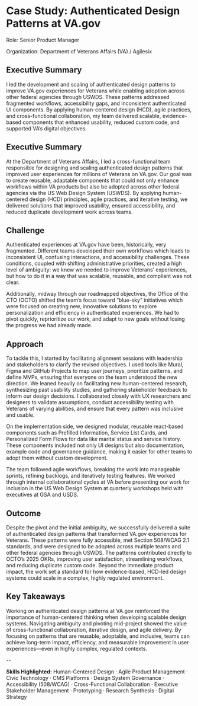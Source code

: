 # Case Study: Authenticated Design Patterns at VA.gov

Role: Senior Product Manager

Organization: Department of Veterans Affairs (VA) / Agilesix

## Executive Summary

I led the development and scaling of authenticated design patterns to improve VA.gov experiences for Veterans while enabling adoption across other federal agencies through USWDS. These patterns addressed fragmented workflows, accessibility gaps, and inconsistent authenticated UI components. By applying human-centered design (HCD), agile practices, and cross-functional collaboration, my team delivered scalable, evidence-based components that enhanced usability, reduced custom code, and supported VA’s digital objectives.

## Executive Summary

At the Department of Veterans Affairs, I led a cross-functional team responsible for designing and scaling authenticated design patterns that improved user experiences for millions of Veterans on VA.gov. Our goal was to create reusable, adaptable components that could not only enhance workflows within VA products but also be adopted across other federal agencies via the US Web Design System (USWDS). By applying human-centered design (HCD) principles, agile practices, and iterative testing, we delivered solutions that improved usability, ensured accessibility, and reduced duplicate development work across teams.

## Challenge

Authenticated experiences at VA.gov have been, historically, very fragmented. Different teams developed their own workflows which leads to inconsistent UI, confusing interactions, and accessibility challenges. These conditions, coupled with shifting administrative priorities, created a high level of ambiguity: we knew we needed to improve Veterans’ experiences, but how to do it in a way that was scalable, reusable, and compliant was not clear.

Additionally, midway through our roadmapped objectives, the Office of the CTO (OCTO) shifted the team’s focus toward “blue-sky” initiatives which were focused on creating new, innovative solutions to explore personalization and efficiency in authenticated experiences. We had to pivot quickly, reprioritize our work, and adapt to new goals without losing the progress we had already made.

## Approach

To tackle this, I started by facilitating alignment sessions with leadership and stakeholders to clarify the revised objectives. I used tools like Mural, Figma and GitHub Projects to map user journeys, prioritize patterns, and define MVPs, ensuring that everyone on the team understood the new direction. We leaned heavily on facilitating new human-centered research, synthesizing past usability studies, and gathering stakeholder feedback to inform our design decisions. I collaborated closely with UX researchers and designers to validate assumptions, conduct accessibility testing with Veterans of varying abilities, and ensure that every pattern was inclusive and usable.

On the implementation side, we designed modular, reusable react-based components such as Prefilled Information, Service List Cards, and Personalized Form Flows for data like marital status and service history. These components included not only UI designs but also documentation, example code and governance guidance, making it easier for other teams to adopt them without custom development. 

The team followed agile workflows, breaking the work into manageable sprints, refining backlogs, and iteratively testing features. We worked through internal collaborational cycles at VA before presenting our work for inclusion in the US Web Design System at quarterly workshops held with executives at GSA and USDS.

## Outcome

Despite the pivot and the initial ambiguity, we successfully delivered a suite of authenticated design patterns that transformed VA.gov experiences for Veterans. These patterns were fully accessible, met Section 508/WCAG 2.1 standards, and were designed to be adopted across multiple teams and other federal agencies through USWDS. The patterns contributed directly to OCTO’s 2025 OKRs, improving user satisfaction, streamlining workflows, and reducing duplicate custom code. Beyond the immediate product impact, the work set a standard for how evidence-based, HCD-led design systems could scale in a complex, highly regulated environment.

## Key Takeaways

Working on authenticated design patterns at VA.gov reinforced the importance of human-centered thinking when developing scalable design systems. Navigating ambiguity and pivoting mid-project showed the value of cross-functional collaboration, iterative design, and agile delivery. By focusing on patterns that are reusable, adoptable, and inclusive, teams can achieve long-term impact, efficiency, and measurable improvement in user experiences—even in highly complex, regulated contexts.

-- 

**Skills Highlighted:** Human-Centered Design · Agile Product Management · Civic Technology · CMS Platforms · Design System Governance · Accessibility (508/WCAG) · Cross-Functional Collaboration · Executive Stakeholder Management · Prototyping · Research Synthesis · Digital Strategy
